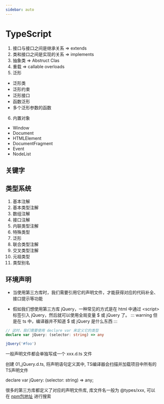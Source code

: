 ```yaml
---
sidebar: auto
---
```


# TypeScript
1. 接口与接口之间是继承关系 => extends
2. 类和接口之间是实现的关系 => implements
3. 抽象类 => Abstruct Clas
4. 重载 => callable overloads
5. 泛形
  + 泛形类
  + 泛形约束
  + 泛形接口
  + 函数泛形
  + 多个泛形参数的函数

6. 内置对象
  + Window
  + Document
  + HTMLElement
  + DocumentFragment
  + Event
  + NodeList

## 关键字

## 类型系统
1. 基本注解
2. 基本类型注解
3. 数组注解
4. 接口注解
5. 内联类型注解
6. 特殊类型
7. 泛形
8. 联合类型注解
9. 交叉类型注解
10. 元祖类型
11. 类型别名

## 环境声明
+ 当使用第三方库时，我们需要引用它的声明文件，才能获得对应的代码补全、接口提示等功能

+ 假如我们想使用第三方库 jQuery，一种常见的方式是在 html 中通过 \<script\> 标签引入 jQuery，然后就可以使用全局变量 $ 或 jQuery 了。
::: warning
但是在 ts 中，编译器并不知道 $ 或 jQuery 是什么东西
:::

```ts
// 这时，我们需要使用 declare var 来定义它的类型
declare var jQuery: (selector: string) => any

jQuery('#foo')
```

一般声明文件都会单独写成一个 xxx.d.ts 文件

创建 01_jQuery.d.ts, 将声明语句定义其中, TS编译器会扫描并加载项目中所有的TS声明文件

declare var jQuery: (selector: string) => any;

很多的第三方库都定义了对应的声明文件库, 库文件名一般为 @types/xxx, 可以在 [npm包地址](https://www.npmjs.com/package/package) 进行搜索
